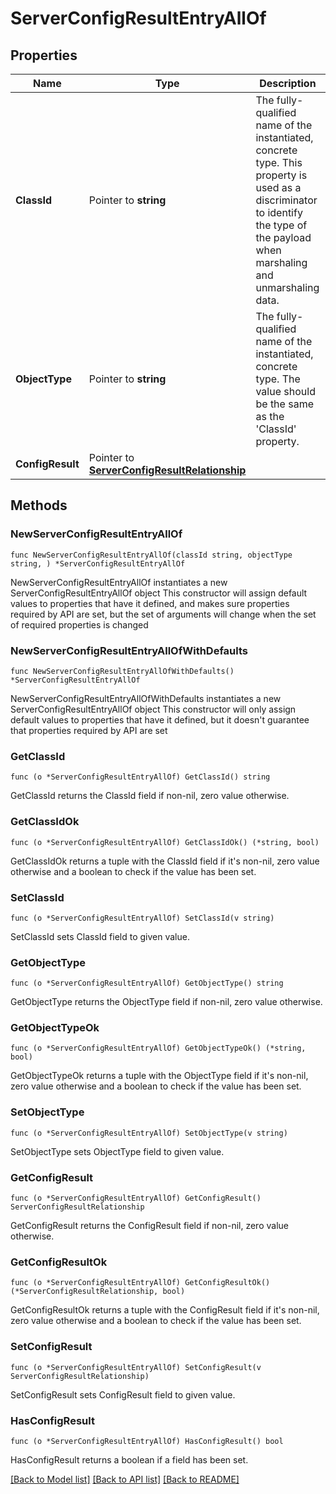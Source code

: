# ServerConfigResultEntryAllOf

## Properties

Name | Type | Description | Notes
------------ | ------------- | ------------- | -------------
**ClassId** | Pointer to **string** | The fully-qualified name of the instantiated, concrete type. This property is used as a discriminator to identify the type of the payload when marshaling and unmarshaling data. | [default to "server.ConfigResultEntry"]
**ObjectType** | Pointer to **string** | The fully-qualified name of the instantiated, concrete type. The value should be the same as the &#39;ClassId&#39; property. | [default to "server.ConfigResultEntry"]
**ConfigResult** | Pointer to [**ServerConfigResultRelationship**](server.ConfigResult.Relationship.md) |  | [optional] 

## Methods

### NewServerConfigResultEntryAllOf

`func NewServerConfigResultEntryAllOf(classId string, objectType string, ) *ServerConfigResultEntryAllOf`

NewServerConfigResultEntryAllOf instantiates a new ServerConfigResultEntryAllOf object
This constructor will assign default values to properties that have it defined,
and makes sure properties required by API are set, but the set of arguments
will change when the set of required properties is changed

### NewServerConfigResultEntryAllOfWithDefaults

`func NewServerConfigResultEntryAllOfWithDefaults() *ServerConfigResultEntryAllOf`

NewServerConfigResultEntryAllOfWithDefaults instantiates a new ServerConfigResultEntryAllOf object
This constructor will only assign default values to properties that have it defined,
but it doesn't guarantee that properties required by API are set

### GetClassId

`func (o *ServerConfigResultEntryAllOf) GetClassId() string`

GetClassId returns the ClassId field if non-nil, zero value otherwise.

### GetClassIdOk

`func (o *ServerConfigResultEntryAllOf) GetClassIdOk() (*string, bool)`

GetClassIdOk returns a tuple with the ClassId field if it's non-nil, zero value otherwise
and a boolean to check if the value has been set.

### SetClassId

`func (o *ServerConfigResultEntryAllOf) SetClassId(v string)`

SetClassId sets ClassId field to given value.


### GetObjectType

`func (o *ServerConfigResultEntryAllOf) GetObjectType() string`

GetObjectType returns the ObjectType field if non-nil, zero value otherwise.

### GetObjectTypeOk

`func (o *ServerConfigResultEntryAllOf) GetObjectTypeOk() (*string, bool)`

GetObjectTypeOk returns a tuple with the ObjectType field if it's non-nil, zero value otherwise
and a boolean to check if the value has been set.

### SetObjectType

`func (o *ServerConfigResultEntryAllOf) SetObjectType(v string)`

SetObjectType sets ObjectType field to given value.


### GetConfigResult

`func (o *ServerConfigResultEntryAllOf) GetConfigResult() ServerConfigResultRelationship`

GetConfigResult returns the ConfigResult field if non-nil, zero value otherwise.

### GetConfigResultOk

`func (o *ServerConfigResultEntryAllOf) GetConfigResultOk() (*ServerConfigResultRelationship, bool)`

GetConfigResultOk returns a tuple with the ConfigResult field if it's non-nil, zero value otherwise
and a boolean to check if the value has been set.

### SetConfigResult

`func (o *ServerConfigResultEntryAllOf) SetConfigResult(v ServerConfigResultRelationship)`

SetConfigResult sets ConfigResult field to given value.

### HasConfigResult

`func (o *ServerConfigResultEntryAllOf) HasConfigResult() bool`

HasConfigResult returns a boolean if a field has been set.


[[Back to Model list]](../README.md#documentation-for-models) [[Back to API list]](../README.md#documentation-for-api-endpoints) [[Back to README]](../README.md)



